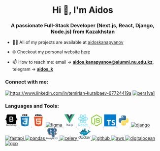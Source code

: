 <h1 align="center">Hi 👋, I'm Aidos</h1>
<h3 align="center">A passionate Full-Stack Developer (Next.js, React, Django, Node.js) from Kazakhstan</h3>

- 👨‍💻 All of my projects are available at [aidoskanapyanov](https://github.com/aidoskanapyanov?tab=repositories)

- 🌐 Checkout my personal website [here](https://aidosk.tech)

- 📫 How to reach me: email -> **aidos.kanapyanov@alumni.nu.edu.kz**, telegram -> [**aidos_k**](https://t.me/aidos_k)

<h3 align="left">Connect with me:</h3>
<p align="left">
<a href="https://www.linkedin.com/in/aidos-kanapyanov/" target="blank"><img align="center" src="https://raw.githubusercontent.com/rahuldkjain/github-profile-readme-generator/master/src/images/icons/Social/linked-in-alt.svg" alt="https://www.linkedin.com/in/temirlan-kuralbaev-67724419a" height="30" width="40" /></a>
<a href="https://www.instagram.com/aidoskanapyanov/" target="blank"><img align="center" src="https://raw.githubusercontent.com/rahuldkjain/github-profile-readme-generator/master/src/images/icons/Social/instagram.svg" alt="pers1va1" height="30" width="40" /></a>
</p>

<h3 align="left">Languages and Tools:</h3>
<p align="left">
  <a href="https://getbootstrap.com" target="_blank" rel="noreferrer">
    <img
      src="https://raw.githubusercontent.com/devicons/devicon/master/icons/bootstrap/bootstrap-plain-wordmark.svg"
      alt="bootstrap"
      width="40"
      height="40"
    />
  </a>
  <a href="https://www.w3schools.com/css/" target="_blank" rel="noreferrer">
    <img
      src="https://raw.githubusercontent.com/devicons/devicon/master/icons/css3/css3-original-wordmark.svg"
      alt="css3"
      width="40"
      height="40"
    />
  </a>
  <a href="https://www.w3.org/html/" target="_blank" rel="noreferrer">
    <img
      src="https://raw.githubusercontent.com/devicons/devicon/master/icons/html5/html5-original-wordmark.svg"
      alt="html5"
      width="40"
      height="40"
    />
  </a>
  <a href="https://www.figma.com/" target="_blank" rel="noreferrer">
    <img src="https://www.vectorlogo.zone/logos/figma/figma-icon.svg" alt="figma" width="40" height="40" />
  </a>
  <a href="https://vuejs.org/" target="_blank" rel="noreferrer">
    <img
      src="https://raw.githubusercontent.com/devicons/devicon/master/icons/vuejs/vuejs-original-wordmark.svg"
      alt="vuejs"
      width="40"
      height="40"
    />
  </a>
  <a href="https://react.dev/" target="_blank" rel="noreferrer">
    <img
      src="https://raw.githubusercontent.com/devicons/devicon/master/icons/react/react-original-wordmark.svg"
      alt="react"
      width="40"
      height="40"
    />
  </a>
  <a href="https://nodejs.org/" target="_blank" rel="noreferrer">
    <img
      src="https://raw.githubusercontent.com/devicons/devicon/master/icons/nodejs/nodejs-plain.svg"
      alt="nodejs"
      width="40"
      height="40"
    />
  </a>
  <a href="https://www.typescriptlang.org/" target="_blank" rel="noreferrer">
    <img
      src="https://raw.githubusercontent.com/devicons/devicon/master/icons/typescript/typescript-plain.svg"
      alt="typescript"
      width="40"
      height="40"
    />
  </a>
  <a href="https://www.python.org" target="_blank" rel="noreferrer">
    <img
      src="https://raw.githubusercontent.com/devicons/devicon/master/icons/python/python-original.svg"
      alt="python"
      width="40"
      height="40"
    />
  </a>
  <a href="https://www.djangoproject.com/" target="_blank" rel="noreferrer">
    <img
      src="https://icongr.am/devicon/django-original.svg?size=128&color=currentColor"
      alt="django"
      width="40"
      height="40"
    />
  </a>
  <a href="https://fastapi.tiangolo.com/" target="_blank" rel="noreferrer">
    <img
      src="https://cdn.jsdelivr.net/gh/devicons/devicon/icons/fastapi/fastapi-plain.svg"
      alt="fastapi"
      width="40"
      height="40"
    />
  </a>
  <a href="https://pandas.pydata.org/" target="_blank" rel="noreferrer">
    <img
      src="https://cdn.jsdelivr.net/gh/devicons/devicon/icons/pandas/pandas-original-wordmark.svg"
      alt="pandas"
      width="40"
      height="40"
    />
  </a>
  <a href="https://www.postgresql.org" target="_blank" rel="noreferrer">
    <img
      src="https://raw.githubusercontent.com/devicons/devicon/master/icons/postgresql/postgresql-original-wordmark.svg"
      alt="postgresql"
      width="40"
      height="40"
    />
  </a>
  <a href="https://docs.celeryq.dev/en/stable/" target="_blank" rel="noreferrer">
    <img
      src="https://upload.wikimedia.org/wikipedia/commons/1/19/Celery_logo.png"
      alt="celery"
      width="40"
      height="40"
    />
  </a>
  <a href="https://www.docker.com/" target="_blank" rel="noreferrer">
    <img
      src="https://raw.githubusercontent.com/devicons/devicon/master/icons/docker/docker-original-wordmark.svg"
      alt="docker"
      width="40"
      height="40"
    />
  </a>
  <a href="https://github.com/" target="_blank" rel="noreferrer">
    <img
      src="https://cdn.jsdelivr.net/gh/devicons/devicon/icons/github/github-original.svg"
      alt="github"
      width="40"
      height="40"
    />
  </a>
  <a href="https://aws.amazon.com/" target="_blank" rel="noreferrer">
    <img
      src="https://cdn.jsdelivr.net/gh/devicons/devicon/icons/amazonwebservices/amazonwebservices-original.svg"
      alt="aws"
      width="40"
      height="40"
    />
  </a>
  <a href="https://www.digitalocean.com/" target="_blank" rel="noreferrer">
    <img
      src="https://cdn.jsdelivr.net/gh/devicons/devicon/icons/digitalocean/digitalocean-original.svg"
      alt="digitalocean"
      width="40"
      height="40"
    />
  </a>
  <a href="https://cloud.google.com/" target="_blank" rel="noreferrer">
    <img
      src="https://cdn.jsdelivr.net/gh/devicons/devicon/icons/googlecloud/googlecloud-original.svg"
      alt="gcp"
      width="40"
      height="40"
    />
  </a>
</p>
